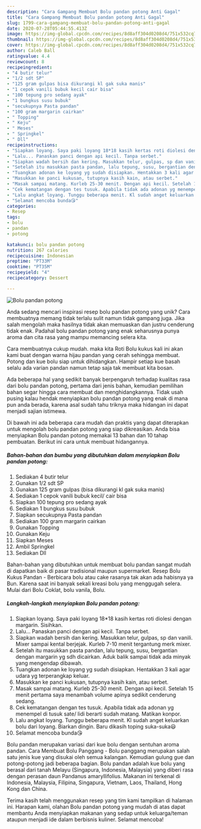 ```yaml
---
description: "Cara Gampang Membuat Bolu pandan potong Anti Gagal"
title: "Cara Gampang Membuat Bolu pandan potong Anti Gagal"
slug: 1799-cara-gampang-membuat-bolu-pandan-potong-anti-gagal
date: 2020-07-28T05:44:55.413Z
image: https://img-global.cpcdn.com/recipes/8d8aff304d0208d4/751x532cq70/bolu-pandan-potong-foto-resep-utama.jpg
thumbnail: https://img-global.cpcdn.com/recipes/8d8aff304d0208d4/751x532cq70/bolu-pandan-potong-foto-resep-utama.jpg
cover: https://img-global.cpcdn.com/recipes/8d8aff304d0208d4/751x532cq70/bolu-pandan-potong-foto-resep-utama.jpg
author: Caleb Ball
ratingvalue: 4.4
reviewcount: 8
recipeingredient:
- "4 butir telur"
- "1/2 sdt SP"
- "125 gram gulpas bisa dikurangi kl gak suka manis"
- "1 cepok vanili bubuk kecil cair bisa"
- "100 tepung pro sedang ayak"
- "1 bungkus susu bubuk"
- "secukupnya Pasta pandan"
- "100 gram margarin cairkan"
- " Topping"
- " Keju"
- " Meses"
- " Springkel"
- " Dll"
recipeinstructions:
- "Siapkan loyang. Saya paki loyang 18*18 kasih kertas roti diolesi dengan margarin. Sisihkan."
- "Lalu... Panaskan panci dengan api kecil. Tanpa serbet."
- "Siapkan wadah bersih dan kering. Masukkan telur, gulpas, sp dan vanili. Mixer sampai kental berjejak. Kurleb 7-10 menit tergantung merk mixer."
- "Setelah itu masukkan pasta pandan, lalu tepung, susu, bergantian dengan margarin yg sdh dicairkan. Aduk balik sampai tidak ada minyak yang mengendap dibawah."
- "Tuangkan adonan ke loyang yg sudah disiapkan. Hentakkan 3 kali agar udara yg terperangkap keluar."
- "Masukkan ke panci kukusan, tutupnya kasih kain, atau serbet."
- "Masak sampai matang. Kurleb 25-30 menit. Dengan api kecil. Setelah 15 menit pertama saya menambah volume apinya sedikit cenderung sedang."
- "Cek kematangan dengan tes tusuk. Apabila tidak ada adonan yg menempel di tusuk sate/ lidi berarti sudah matang. Matikan konpor."
- "Lalu angkat loyang. Tunggu beberapa menit. Kl sudah anget keluarkan bolu dari loyang. Biarkan dingin. Baru dikasih toping suka-suka😃"
- "Selamat mencoba bunda😘"
categories:
- Resep
tags:
- bolu
- pandan
- potong

katakunci: bolu pandan potong 
nutrition: 267 calories
recipecuisine: Indonesian
preptime: "PT33M"
cooktime: "PT35M"
recipeyield: "4"
recipecategory: Dessert

---
```



![Bolu pandan potong](https://img-global.cpcdn.com/recipes/8d8aff304d0208d4/751x532cq70/bolu-pandan-potong-foto-resep-utama.jpg)

Anda sedang mencari inspirasi resep bolu pandan potong yang unik? Cara membuatnya memang tidak terlalu sulit namun tidak gampang juga. Jika salah mengolah maka hasilnya tidak akan memuaskan dan justru cenderung tidak enak. Padahal bolu pandan potong yang enak seharusnya punya aroma dan cita rasa yang mampu memancing selera kita.

Cara membuatnya cukup mudah. maka kita Roti Bolu kukus kali ini akan kami buat dengan warna hijau pandan yang cerah sehingga membuat. Potong dan kue bolu siap untuk dihidangkan. Hampir setiap kue basah selalu ada varian pandan namun tetap saja tak membuat kita bosan.

Ada beberapa hal yang sedikit banyak berpengaruh terhadap kualitas rasa dari bolu pandan potong, pertama dari jenis bahan, kemudian pemilihan bahan segar hingga cara membuat dan menghidangkannya. Tidak usah pusing kalau hendak menyiapkan bolu pandan potong yang enak di mana pun anda berada, karena asal sudah tahu triknya maka hidangan ini dapat menjadi sajian istimewa.


Di bawah ini ada beberapa cara mudah dan praktis yang dapat diterapkan untuk mengolah bolu pandan potong yang siap dikreasikan. Anda bisa menyiapkan Bolu pandan potong memakai 13 bahan dan 10 tahap pembuatan. Berikut ini cara untuk membuat hidangannya.

<!--inarticleads1-->

##### Bahan-bahan dan bumbu yang dibutuhkan dalam menyiapkan Bolu pandan potong:

1. Sediakan 4 butir telur
1. Gunakan 1/2 sdt SP
1. Gunakan 125 gram gulpas (bisa dikurangi kl gak suka manis)
1. Sediakan 1 cepok vanili bubuk kecil/ cair bisa
1. Siapkan 100 tepung pro sedang ayak
1. Sediakan 1 bungkus susu bubuk
1. Siapkan secukupnya Pasta pandan
1. Sediakan 100 gram margarin cairkan
1. Gunakan  Topping
1. Gunakan  Keju
1. Siapkan  Meses
1. Ambil  Springkel
1. Sediakan  Dll


Bahan-bahan yang dibutuhkan untuk membuat bolu pandan sangat mudah di dapatkan baik di pasar tradisional maupun supermarket. Resep Bolu Kukus Pandan - Berbicara bolu atau cake rasanya tak akan ada habisnya ya Bun. Karena saat ini banyak sekali kreasi bolu yang menggugah selera. Mulai dari Bolu Coklat, bolu vanila, Bolu. 

<!--inarticleads2-->

##### Langkah-langkah menyiapkan Bolu pandan potong:

1. Siapkan loyang. Saya paki loyang 18*18 kasih kertas roti diolesi dengan margarin. Sisihkan.
1. Lalu... Panaskan panci dengan api kecil. Tanpa serbet.
1. Siapkan wadah bersih dan kering. Masukkan telur, gulpas, sp dan vanili. Mixer sampai kental berjejak. Kurleb 7-10 menit tergantung merk mixer.
1. Setelah itu masukkan pasta pandan, lalu tepung, susu, bergantian dengan margarin yg sdh dicairkan. Aduk balik sampai tidak ada minyak yang mengendap dibawah.
1. Tuangkan adonan ke loyang yg sudah disiapkan. Hentakkan 3 kali agar udara yg terperangkap keluar.
1. Masukkan ke panci kukusan, tutupnya kasih kain, atau serbet.
1. Masak sampai matang. Kurleb 25-30 menit. Dengan api kecil. Setelah 15 menit pertama saya menambah volume apinya sedikit cenderung sedang.
1. Cek kematangan dengan tes tusuk. Apabila tidak ada adonan yg menempel di tusuk sate/ lidi berarti sudah matang. Matikan konpor.
1. Lalu angkat loyang. Tunggu beberapa menit. Kl sudah anget keluarkan bolu dari loyang. Biarkan dingin. Baru dikasih toping suka-suka😃
1. Selamat mencoba bunda😘


Bolu pandan merupakan variasi dari kue bolu dengan sentuhan aroma pandan. Cara Membuat Bolu Panggang - Bolu panggang merupakan salah satu jenis kue yang disukai oleh semua kalangan. Kemudian gulung gue dan potong-potong jadi beberapa bagian. Bolu pandan adalah kue bolu yang berasal dari tanah Melayu (Singapura, Indonesia, Malaysia) yang diberi rasa dengan perasan daun Pandanus amaryllifolius. Makanan ini terkenal di Indonesia, Malaysia, Filipina, Singapura, Vietnam, Laos, Thailand, Hong Kong dan China. 

Terima kasih telah menggunakan resep yang tim kami tampilkan di halaman ini. Harapan kami, olahan Bolu pandan potong yang mudah di atas dapat membantu Anda menyiapkan makanan yang sedap untuk keluarga/teman ataupun menjadi ide dalam berbisnis kuliner. Selamat mencoba!

